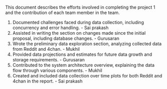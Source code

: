 This document describes the efforts involved in completing the project 1 and the contribution of each team member in the team.
1. Documented challenges faced during data collection, including concurrency and error handling.  - Sai prakash
2. Assisted in writing the section on changes made since the initial proposal, including database changes.  - Gurusaran
3. Wrote the preliminary data exploration section, analyzing collected data from Reddit and 4chan. - Mukhil
4. Provided data projections and estimates for future data growth and storage requirements.  - Gurusaran
5. Contributed to the system architecture overview, explaining the data flow through various components. - Mukhil
6. Created and included data collection over time plots for both Reddit and 4chan in the report. - Sai prakash
